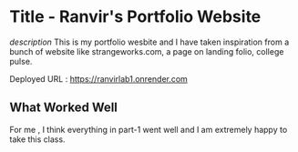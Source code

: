 # Title - Ranvir's Portfolio Website

*description*
This is my portfolio wesbite and I have taken inspiration from a bunch of website like strangeworks.com, a page on landing folio, college pulse.

Deployed URL : https://ranvirlab1.onrender.com


## What Worked Well
For me , I think everything in part-1 went well and I am extremely happy to take this class.




